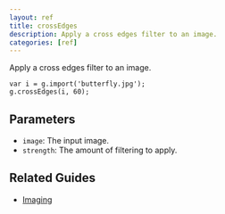```yaml
---
layout: ref
title: crossEdges
description: Apply a cross edges filter to an image.
categories: [ref]
---
```

Apply a cross edges filter to an image.

    var i = g.import('butterfly.jpg');
    g.crossEdges(i, 60);

## Parameters
- `image`: The input image.
- `strength`: The amount of filtering to apply.

## Related Guides
- [Imaging](/guide/image.html)
